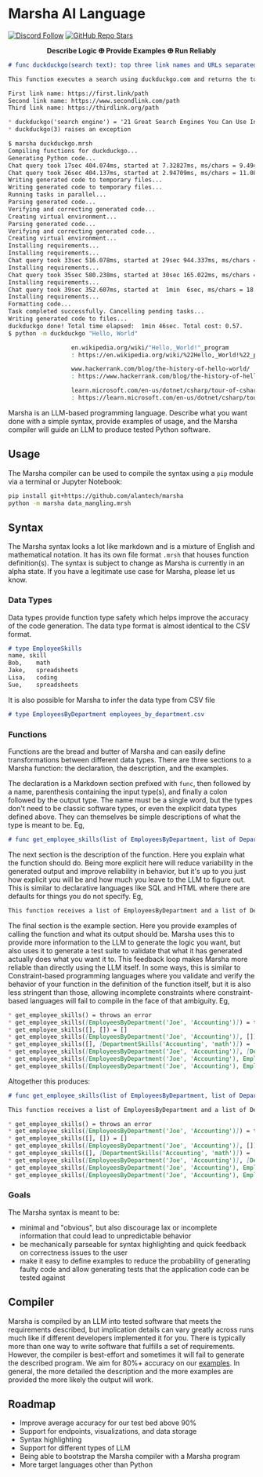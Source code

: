 # Marsha AI Language

[![Discord Follow](https://dcbadge.vercel.app/api/server/p5BTaWAdjm?style=flat)](https://discord.gg/p5BTaWAdjm)
[![GitHub Repo Stars](https://img.shields.io/github/stars/alantech/marsha?style=social)](https://github.com/alantech/marsha)

<center><b>Describe Logic ⴲ Provide Examples ⴲ Run Reliably</b></center>

```md
# func duckduckgo(search text): top three link names and URLs separated by newline

This function executes a search using duckduckgo.com and returns the top three links (excluding ads) in the following format:

First link name: https://first.link/path
Second link name: https://www.secondlink.com/path
Third link name: https://thirdlink.org/path

* duckduckgo('search engine') = '21 Great Search Engines You Can Use Instead Of Google: https://www.google.com/url?sa=t&rct=j&q=&esrc=s&source=web&cd=&cad=rja&uact=8&ved=2ahUKEwivx6SS1qeAAxU5lWoFHbuqA4sQFnoECBEQAQ&url=https%3A%2F%2Fwww.searchenginejournal.com%2Falternative-search-engines%2F271409%2F&usg=AOvVaw1MhHGUxrHf8AkmiU64AotH&opi=89978449\nThe Top 11 Search Engines, Ranked by Popularity: https://www.google.com/url?sa=t&rct=j&q=&esrc=s&source=web&cd=&cad=rja&uact=8&ved=2ahUKEwivx6SS1qeAAxU5lWoFHbuqA4sQFnoECA8QAQ&url=https%3A%2F%2Fblog.hubspot.com%2Fmarketing%2Ftop-search-engines&usg=AOvVaw30ykZ9Ftz51L4pQTaMsmpQ&opi=89978449\nSearch engine - Wikipedia: https://www.google.com/url?sa=t&rct=j&q=&esrc=s&source=web&cd=&cad=rja&uact=8&ved=2ahUKEwivx6SS1qeAAxU5lWoFHbuqA4sQFnoECCsQAQ&url=https%3A%2F%2Fen.wikipedia.org%2Fwiki%2FSearch_engine&usg=AOvVaw2JG-HuD9odcoxnHHkUd3sl&opi=89978449'
* duckduckgo(3) raises an exception
```

```sh
$ marsha duckduckgo.mrsh
Compiling functions for duckduckgo...
Generating Python code...
Chat query took 17sec 404.074ms, started at 7.32827ms, ms/chars = 9.494857455106361
Chat query took 26sec 404.137ms, started at 2.94709ms, ms/chars = 11.080208717150894
Writing generated code to temporary files...
Writing generated code to temporary files...
Running tasks in parallel...
Parsing generated code...
Verifying and correcting generated code...
Creating virtual environment...
Parsing generated code...
Verifying and correcting generated code...
Creating virtual environment...
Installing requirements...
Installing requirements...
Chat query took 33sec 516.078ms, started at 29sec 944.337ms, ms/chars = 11.6699436746932
Installing requirements...
Chat query took 35sec 580.238ms, started at 30sec 165.022ms, ms/chars = 13.202314606845269
Installing requirements...
Chat query took 39sec 352.607ms, started at  1min  6sec, ms/chars = 18.58885568664724
Installing requirements...
Formatting code...
Task completed successfully. Cancelling pending tasks...
Writing generated code to files...
duckduckgo done! Total time elapsed:  1min 46sec. Total cost: 0.57.
$ python -m duckduckgo "Hello, World"

                  en.wikipedia.org/wiki/"Hello,_World!"_program
                  : https://en.wikipedia.org/wiki/%22Hello,_World!%22_program

                  www.hackerrank.com/blog/the-history-of-hello-world/
                  : https://www.hackerrank.com/blog/the-history-of-hello-world/

                  learn.microsoft.com/en-us/dotnet/csharp/tour-of-csharp/tutorials/hello-world
                  : https://learn.microsoft.com/en-us/dotnet/csharp/tour-of-csharp/tutorials/hello-world
```

Marsha is an LLM-based programming language. Describe what you want done with a simple syntax, provide examples of usage, and the Marsha compiler will guide an LLM to produce tested Python software.

## Usage

The Marsha compiler can be used to compile the syntax using a `pip` module via a terminal or Jupyter Notebook:

```bash
pip install git+https://github.com/alantech/marsha
python -m marsha data_mangling.mrsh
```

## Syntax

The Marsha syntax looks a lot like markdown and is a mixture of English and mathematical notation. It has its own file format `.mrsh` that houses function definition(s). The syntax is subject to change as Marsha is currently in an alpha state. If you have a legitimate use case for Marsha, please let us know.

### Data Types

Data types provide function type safety which helps improve the accuracy of the code generation. The data type format is almost identical to the CSV format.

```md
# type EmployeeSkills
name, skill
Bob,	math
Jake,	spreadsheets
Lisa,	coding
Sue,	spreadsheets
```

It is also possible for Marsha to infer the data type from CSV file

```md
# type EmployeesByDepartment employees_by_department.csv
```

### Functions

Functions are the bread and butter of Marsha and can easily define transformations between different data types. There are three sections to a Marsha function: the declaration, the description, and the examples.

The declaration is a Markdown section prefixed with `func`, then followed by a name, parenthesis containing the input type(s), and finally a colon followed by the output type. The name must be a single word, but the types don't need to be classic software types, or even the explicit data types defined above. They can themselves be simple descriptions of what the type is meant to be. Eg,

```md
# func get_employee_skills(list of EmployeesByDepartment, list of DepartmentSkills): list of EmployeeSkills
```

The next section is the description of the function. Here you explain what the function should do. Being more explicit here will reduce variability in the generated output and improve reliability in behavior, but it's up to you just how explicit you will be and how much you leave to the LLM to figure out. This is similar to declarative languages like SQL and HTML where there are defaults for things you do not specify. Eg,

```md
This function receives a list of EmployeesByDepartment and a list of DepartmentSkills. The function should be able to create a response of EmployeeSkills merging the 2 list by department. Use the pandas library.
```

The final section is the example section. Here you provide examples of calling the function and what its output should be. Marsha uses this to provide more information to the LLM to generate the logic you want, but also uses it to generate a test suite to validate that what it has generated actually does what you want it to. This feedback loop makes Marsha more reliable than directly using the LLM itself. In some ways, this is similar to Constraint-based programming languages where you validate and verify the behavior of your function in the definition of the function itself, but it is also less stringent than those, allowing incomplete constraints where constraint-based languages will fail to compile in the face of that ambiguity. Eg,

```md
* get_employee_skills() = throws an error
* get_employee_skills([EmployeesByDepartment('Joe', 'Accounting')]) = throws an error
* get_employee_skills([], []) = []
* get_employee_skills([EmployeesByDepartment('Joe', 'Accounting')], []) = []
* get_employee_skills([], [DepartmentSkills('Accounting', 'math')]) = []
* get_employee_skills([EmployeesByDepartment('Joe', 'Accounting')], [DepartmentSkills('Accounting', 'math')]) = [EmployeeSkills('Joe', 'math')]
* get_employee_skills([EmployeesByDepartment('Joe', 'Accounting'), EmployeesByDepartment('Jake', 'Engineering')], [DepartmentSkills('Accounting', 'math')]) = [EmployeeSkills('Joe', 'math')]
* get_employee_skills([EmployeesByDepartment('Joe', 'Accounting'), EmployeesByDepartment('Jake', 'Engineering')], [DepartmentSkills('Accounting', 'math'), DepartmentSkills('Engineering', 'coding')]) = [EmployeeSkills('Joe', 'math'), EmployeeSkills('Jake', 'coding')]
```

Altogether this produces:

```md
# func get_employee_skills(list of EmployeesByDepartment, list of DepartmentSkills): list of EmployeeSkills

This function receives a list of EmployeesByDepartment and a list of DepartmentSkills. The function should be able to create a response of EmployeeSkills merging the 2 list by department. Use the pandas library.

* get_employee_skills() = throws an error
* get_employee_skills([EmployeesByDepartment('Joe', 'Accounting')]) = throws an error
* get_employee_skills([], []) = []
* get_employee_skills([EmployeesByDepartment('Joe', 'Accounting')], []) = []
* get_employee_skills([], [DepartmentSkills('Accounting', 'math')]) = []
* get_employee_skills([EmployeesByDepartment('Joe', 'Accounting')], [DepartmentSkills('Accounting', 'math')]) = [EmployeeSkills('Joe', 'math')]
* get_employee_skills([EmployeesByDepartment('Joe', 'Accounting'), EmployeesByDepartment('Jake', 'Engineering')], [DepartmentSkills('Accounting', 'math')]) = [EmployeeSkills('Joe', 'math')]
* get_employee_skills([EmployeesByDepartment('Joe', 'Accounting'), EmployeesByDepartment('Jake', 'Engineering')], [DepartmentSkills('Accounting', 'math'), DepartmentSkills('Engineering', 'coding')]) = [EmployeeSkills('Joe', 'math'), EmployeeSkills('Jake', 'coding')]
```

### Goals

The Marsha syntax is meant to be:
- minimal and "obvious", but also discourage lax or incomplete information that could lead to unpredictable behavior
- be mechanically parseable for syntax highlighting and quick feedback on correctness issues to the user
- make it easy to define examples to reduce the probability of generating faulty code and allow generating tests that the application code can be tested against

## Compiler

Marsha is compiled by an LLM into tested software that meets the requirements described, but implication details can vary greatly across runs much like if different developers implemented it for you. There is typically more than one way to write software that fulfills a set of requirements. However, the compiler is best-effort and sometimes it will fail to generate the described program. We aim for 80%+ accuracy on our [examples](./examples/test/). In general, the more detailed the description and the more examples are provided the more likely the output will work.

## Roadmap

- Improve average accuracy for our test bed above 90%
- Support for endpoints, visualizations, and data storage
- Syntax highlighting
- Support for different types of LLM
- Being able to bootstrap the Marsha compiler with a Marsha program
- More target languages other than Python